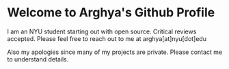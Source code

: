 # Welcome to Arghya's Github Profile

I am an NYU student starting out with open source. Critical reviews accepted.
Please feel free to reach out to me at arghya[at]nyu[dot]edu

Also my apologies since many of my projects are private. Please contact me to understand details.


<!---
sarkarghya/sarkarghya is a ✨ special ✨ repository because its `README.md` (this file) appears on your GitHub profile.
You can click the Preview link to take a look at your changes.
--->
